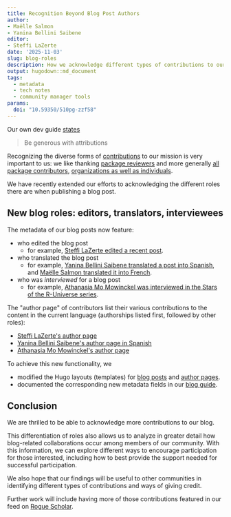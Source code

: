 ```yaml
---
title: Recognition Beyond Blog Post Authors
author: 
- Maëlle Salmon
- Yanina Bellini Saibene
editor:
- Steffi LaZerte
date: '2025-11-03'
slug: blog-roles
description: How we acknowledge different types of contributions to our blog
output: hugodown::md_document
tags:
  - metadata
  - tech notes
  - community manager tools
params:
  doi: "10.59350/510pg-zzf58"
---
```


Our own dev guide [states](https://devguide.ropensci.org/maintenance_collaboration.html#attributions)

> Be generous with attributions

Recognizing the diverse forms of [contributions](https://contributing.ropensci.org/) to our mission is very important to us:
we like thanking [package reviewers](/blog/2018/03/16/thanking-reviewers-in-metadata/) and more generally [all package contributors](/blog/2024/11/26/allcontributors/), [organizations as well as individuals](/blog/2025/05/09/ror/).

We have recently extended our efforts to acknowledging the different roles there are when publishing a blog post.

## New blog roles: editors, translators, interviewees

The metadata of our blog posts now feature:

- who edited the blog post
    - for example, [Steffi LaZerte edited a recent post](/blog/2025/09/18/markdown-programmatic-parsing/).
- who translated the blog post
    - for example, [Yanina Bellini Saibene translated a post into Spanish](/es/blog/2025/06/23/edicion-multilingue-preguntas-frecuentes/), and [Maëlle Salmon translated it into French](fr/blog/2025/06/23/publication-multilingue-faq/).
- who was _interviewed_ for a blog post
    - for example, [Athanasia Mo Mowinckel was interviewed in the Stars of the R-Universe series](/blog/2023/03/30/r-universe-stars-3-en/).

The "author page" of contributors list their various contributions to the content in the current language (authorships listed first, followed by other roles):

- [Steffi LaZerte's author page](/author/steffi-lazerte)
- [Yanina Bellini Saibene's author page in Spanish](/es/author/yanina-bellini-saibene)
- [Athanasia Mo Mowinckel's author page](/author/athanasia-mo-mowinckel/)

To achieve this new functionality, we

- modified the Hugo layouts (templates) for [blog posts](https://github.com/ropensci/roweb3/blob/main/themes/ropensci/layouts/partials/blogs/blog-single.html) and [author pages](https://github.com/ropensci/roweb3/blob/main/themes/ropensci/layouts/author/list.html). 
- documented the corresponding new metadata fields in our [blog guide](https://blogguide.ropensci.org/editorchecklistany.html).

## Conclusion

We are thrilled to be able to acknowledge more contributions to our blog.

This differentiation of roles also allows us to analyze in greater detail how blog-related collaborations occur among members of our community. With this information, we can explore different ways to encourage participation for those interested, including how to best provide the support needed for successful participation. 

We also hope that our findings will be useful to other communities in identifying different types of contributions and ways of giving credit.

Further work will include having more of those contributions featured in our feed on [Rogue Scholar](https://rogue-scholar.org/communities/ropensci/records?q=&l=list&p=1&s=10&sort=newest).